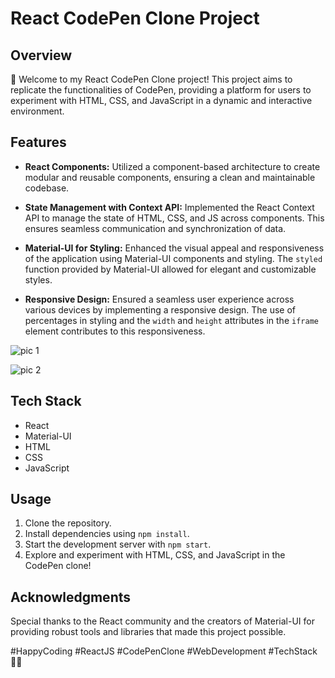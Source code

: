 # React CodePen Clone Project

## Overview
🚀 Welcome to my React CodePen Clone project! This project aims to replicate the functionalities of CodePen, providing a platform for users to experiment with HTML, CSS, and JavaScript in a dynamic and interactive environment.

## Features
- **React Components:** Utilized a component-based architecture to create modular and reusable components, ensuring a clean and maintainable codebase.

- **State Management with Context API:** Implemented the React Context API to manage the state of HTML, CSS, and JS across components. This ensures seamless communication and synchronization of data.

- **Material-UI for Styling:** Enhanced the visual appeal and responsiveness of the application using Material-UI components and styling. The `styled` function provided by Material-UI allowed for elegant and customizable styles.

- **Responsive Design:** Ensured a seamless user experience across various devices by implementing a responsive design. The use of percentages in styling and the `width` and `height` attributes in the `iframe` element contributes to this responsiveness.

![pic 1](https://github.com/predatorprasad/code-editor/assets/94825413/c6698fa5-184f-42c1-8766-ed397931c383)


![pic 2](https://github.com/predatorprasad/code-editor/assets/94825413/4ac61c37-47da-4239-ad68-c02f33162d37)



## Tech Stack
- React
- Material-UI
- HTML
- CSS
- JavaScript


## Usage
1. Clone the repository.
2. Install dependencies using `npm install`.
3. Start the development server with `npm start`.
4. Explore and experiment with HTML, CSS, and JavaScript in the CodePen clone!

## Acknowledgments
Special thanks to the React community and the creators of Material-UI for providing robust tools and libraries that made this project possible.

#HappyCoding #ReactJS #CodePenClone #WebDevelopment #TechStack 🚀✨

